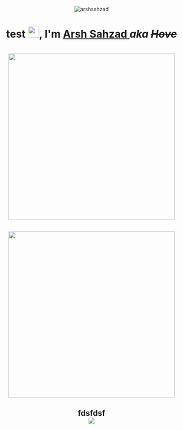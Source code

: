 <p align="center"> <img src="https://komarev.com/ghpvc/?username=arshsahzad" alt="arshsahzad"/></p>

<h1 align="center"> test <img width="30px" src="https://github.com/hovetu/hovetu/blob/master/assets/gifs/hi.gif">, I'm <a href="https://arsh.dev"> Arsh Sahzad </a><i>aka <del>Hove</i></del></h1>

<p align="center">
  <br><img src="https://github.com/hovetu/hovetu/blob/master/assets/gifs/developer.gif" width="450px">
</p>

<p align="center">
  <br><img src="https://github.com/hovetu/hovetu/blob/f56bb5ed817e3ec4125fd3b0cf0afa6513517d89/assets/gifs/snake.svg" width="450px">
</p>

<h2 align="center"> fdsfdsf
  <br><img src="https://github.com/hovetu/hovetu/blob/master/github-metrics.svg"><br> 
</h2>
